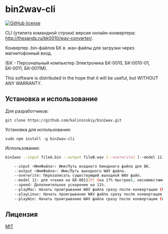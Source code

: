 # bin2wav-cli
[![GitHub license](https://img.shields.io/github/license/kalininskiy/bin2wav.svg?style=plastic)](https://github.com/kalininskiy/bin2wav/blob/master/LICENSE)

CLI (утилита командной строки) версия онлайн-конвертера: http://thesands.ru/bk0010/wav-converter/.

Конвертер .bin-файлов БК в .wav-файлы для загрузки через магнитофонный вход.

(БК - Персональный компьютер Электроника БК-0010, БК-0010-01, БК-0011, БК-0011М).

This software is distributed in the hope that it will be useful, but WITHOUT ANY WARRANTY.

## Установка и использование

Для разработчиков:

	git clone https://github.com/kalininskiy/bin2wav.git

Установка для использования:

	sudo npm install -g bin2wav-cli

Использование:

```bash
bin2wav --input fileA.bin --output fileB.wav [--overwrite] [--model 11] [--speed] [--playMac] [--playLinux] [--playWin]

    --input <ИмяФайла>: Имя/Путь входного бинарного файла для БК.
    --output <ИмяФайла>: Имя/Путь выходного WAV файла.
    --overwrite: Перезаписать существующий выходной WAV файл.
    --model 11: для чтения на БК-0011[М] (на 17% быстрее), несовместимо с БК-0010[-01].
    --speed: Дополнительное ускорение на 11%.
    --playMac: Начать проигрывание WAV файла сразу после конвертации (Mac OS).
    --playLinux: Начать проигрывание WAV файла сразу после конвертации (Linux).
    --playWin: Начать проигрывание WAV файла сразу после конвертации (Windows).
```

## Лицензия

[MIT](https://github.com/kalininskiy/bin2wav/blob/master/LICENSE)
